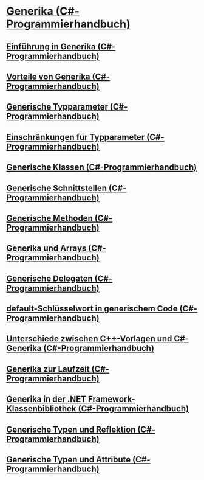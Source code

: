# [Generika (C#-Programmierhandbuch)](index.md)
## [Einführung in Generika (C#-Programmierhandbuch)](introduction-to-generics.md)
## [Vorteile von Generika (C#-Programmierhandbuch)](benefits-of-generics.md)
## [Generische Typparameter (C#-Programmierhandbuch)](generic-type-parameters.md)
## [Einschränkungen für Typparameter (C#-Programmierhandbuch)](constraints-on-type-parameters.md)
## [Generische Klassen (C#-Programmierhandbuch)](generic-classes.md)
## [Generische Schnittstellen (C#-Programmierhandbuch)](generic-interfaces.md)
## [Generische Methoden (C#-Programmierhandbuch)](generic-methods.md)
## [Generika und Arrays (C#-Programmierhandbuch)](generics-and-arrays.md)
## [Generische Delegaten (C#-Programmierhandbuch)](generic-delegates.md)
## [default-Schlüsselwort in generischem Code (C#-Programmierhandbuch)](default-keyword-in-generic-code.md)
## [Unterschiede zwischen C++-Vorlagen und C#-Generika (C#-Programmierhandbuch)](differences-between-cpp-templates-and-csharp-generics.md)
## [Generika zur Laufzeit (C#-Programmierhandbuch)](generics-in-the-run-time.md)
## [Generika in der .NET Framework-Klassenbibliothek (C#-Programmierhandbuch)](generics-in-the-net-framework-class-library.md)
## [Generische Typen und Reflektion (C#-Programmierhandbuch)](generics-and-reflection.md)
## [Generische Typen und Attribute (C#-Programmierhandbuch)](generics-and-attributes.md)
